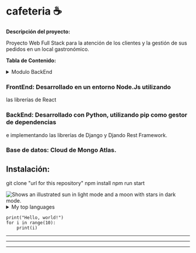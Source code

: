 # cafeteria ☕
**Descripción del proyecto:**
<p>Proyecto Web Full Stack para la atención de los clientes y la gestión de sus pedidos en un local gastronómico.</p>

**Tabla de Contenido:**
<details>
<summary>Modulo BackEnd</summary>

| Rank | Languages |
|-----:|-----------|
|     1| Javascript|
|     2| Python    |
|     3| SQL       |

</details>


### FrontEnd: Desarrollado en un entorno Node.Js utilizando
las librerías de React

### BackEnd: Desarrollado con Python, utilizando pip como gestor de dependencias
e implementando las librerías de Django y Djando Rest Framework.

### Base de datos: Cloud de Mongo Atlas.

## Instalación:

git clone "url for this repository"
npm install
npm run start

<picture>
  <source media="(prefers-color-scheme: dark)" srcset="https://user-images.githubusercontent.com/25423296/163456776-7f95b81a-f1ed-45f7-b7ab-8fa810d529fa.png">
  <source media="(prefers-color-scheme: light)" srcset="https://user-images.githubusercontent.com/25423296/163456779-a8556205-d0a5-45e2-ac17-42d089e3c3f8.png">
  <img alt="Shows an illustrated sun in light mode and a moon with stars in dark mode." src="https://user-images.githubusercontent.com/25423296/163456779-a8556205-d0a5-45e2-ac17-42d089e3c3f8.png">
</picture>

<details>
<summary>My top languages</summary>

| Rank | Languages |
|-----:|-----------|
|     1| Javascript|
|     2| Python    |
|     3| SQL       |

</details>


```
print("Hello, world!")
for i in range(10):
    print(i)
```

***

---

_________________